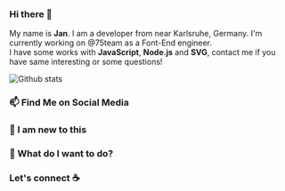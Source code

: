 ### Hi there 👋

My name is **Jan**. I am a developer from near Karlsruhe, Germany. I'm currently working on @75team as a Font-End engineer.  
I have some works with **JavaScript**, **Node.js** and **SVG**, contact me if you have same interesting or some questions!

![Github stats](https://github-readme-stats.vercel.app/api?username=janschoelch&show_icons=true)

### 📫 Find Me on Social Media


### 🌱 I am new to this

### 🔭 What do I want to do?

### Let's connect :coffee:


<!--
**janschoelch/janschoelch** is a ✨ _special_ ✨ repository because its `README.md` (this file) appears on your GitHub profile.

Here are some ideas to get you started:

- 🔭 I’m currently working on ...
- 🌱 I’m currently learning ...
- 👯 I’m looking to collaborate on ...
- 🤔 I’m looking for help with ...
- 💬 Ask me about ...
- 📫 How to reach me: ...
- 😄 Pronouns: ...
- ⚡ Fun fact: ...
-->
